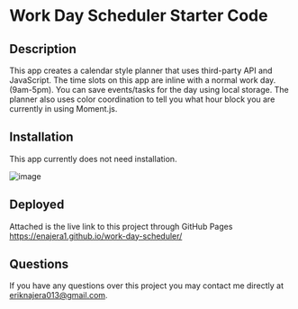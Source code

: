 # Work Day Scheduler Starter Code


## Description 
This app creates a calendar style planner that uses third-party API and JavaScript. The time slots on this app are inline with a normal work day. (9am-5pm). You can save events/tasks for the day using local storage. The planner also uses color coordination to tell you what hour block you are currently in using Moment.js. 

## Installation 
This app currently does not need installation.

![image](https://user-images.githubusercontent.com/100968401/180657339-bd8914d5-751d-46c8-a805-e7b60513e5b9.png)

## Deployed
Attached is the live link to this project through GitHub Pages
https://enajera1.github.io/work-day-scheduler/


## Questions 
If you have any questions over this project you may contact me directly at eriknajera013@gmail.com. 
